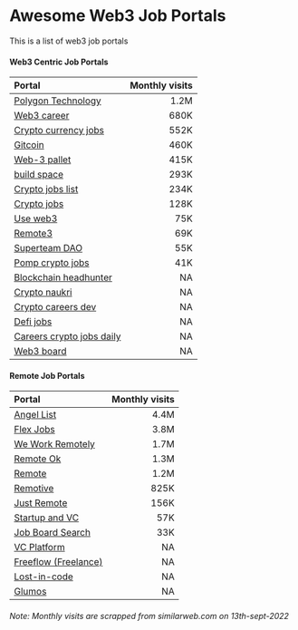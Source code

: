 # Awesome Web3 Job Portals
This is a list of web3 job portals

#### Web3 Centric Job Portals
| Portal | Monthly visits |
| :---     |       ---: |
| [Polygon Technology](https://ecosystemjobs.polygon.technology/jobs)|1.2M|
| [Web3 career](https://web3.career) |680K|
| [Crypto currency jobs](https://cryptocurrencyjobs.co)|552K|
| [Gitcoin](https://gitcoin.co/)|460K|
| [Web-3 pallet](https://web-3.pallet.xyz)|415K|
| [build space ](https://buildspace.so)|293K|
| [Crypto jobs list](https://cryptojobslist.com)|234K|
| [Crypto jobs](https://crypto.jobs)|128K|
| [Use web3](https://www.useweb3.xyz/jobs/t/smart-contract)|75K|
| [Remote3](https://remote3.co/web3-jobs)|69K|
| [Superteam DAO](https://earn.superteam.fun/)|55K| 
| [Pomp crypto jobs](https://pompcryptojobs.com/)|41K|
| [Blockchain headhunter](https://blockchainheadhunter.com/jobs)|NA|
| [Crypto naukri](https://www.cryptonaukri.com/)|NA|
| [Crypto careers dev](https://www.cryptocareers.dev/)|NA|
| [Defi jobs](https://defi.jobs)|NA|
| [Careers crypto jobs daily](https://cryptojobsdaily.com/)|NA|
| [Web3 board](https://web3board.io)|NA|
#### Remote Job Portals
| Portal | Monthly visits |
| :---     |       ---: |
| [Angel List](https://angel.co/jobs)|4.4M|
| [Flex Jobs](https://www.flexjobs.com/)|3.8M|
| [We Work Remotely](https://weworkremotely.com)|1.7M|
| [Remote Ok](https://remoteok.com/)|1.3M|
| [Remote](https://Remote.co)|1.2M|
| [Remotive](https://remotive.io)|825K|
| [Just Remote](https://justremote.co)|156K|
| [Startup and VC](https://www.startupandvc.com/venture-capital-jobs)|57K|
| [Job Board Search](https://jobboardsearch.com/web3-companies)|33K|
| [VC Platform](https://www.vcplatform.com/jobs)|NA|
| [Freeflow (Freelance)](https://www.freeflow.dev/)|NA|
| [Lost-in-code](https://lost-in-code.com)|NA|
| [Glumos](https://glumos.com/)|NA|

###### Note: Monthly visits are scrapped from similarweb.com on 13th-sept-2022